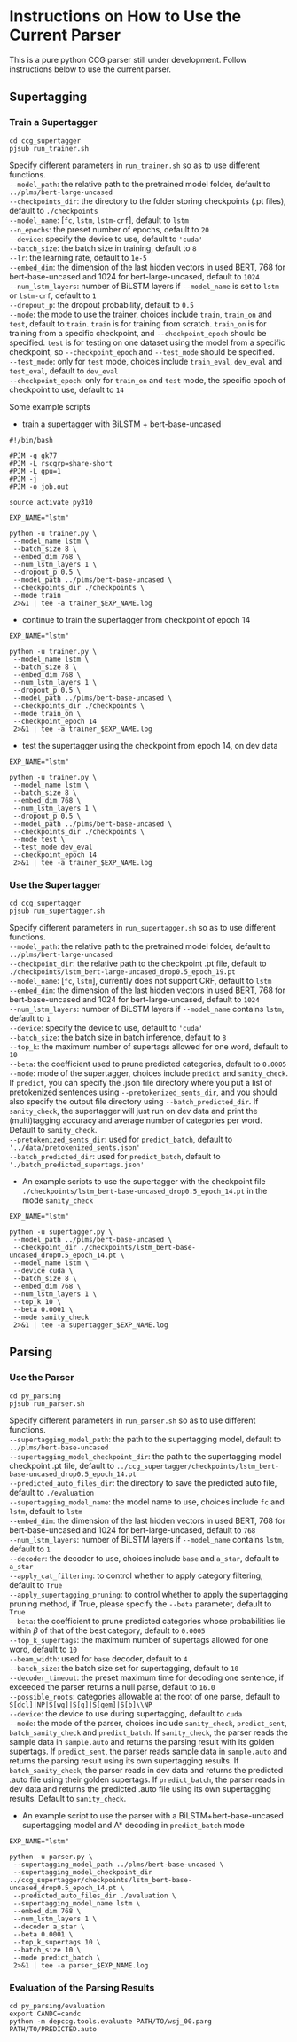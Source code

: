 # Instructions on How to Use the Current Parser

This is a pure python CCG parser still under development. Follow instructions below to use the current parser.

## Supertagging

### Train a Supertagger
```
cd ccg_supertagger
pjsub run_trainer.sh
```

Specify different parameters in `run_trainer.sh` so as to use different functions.  
`--model_path`: the relative path to the pretrained model folder, default to `../plms/bert-large-uncased`  
`--checkpoints_dir`: the directory to the folder storing checkpoints (.pt files), default to `./checkpoints`  
`--model_name`: [`fc`, `lstm`, `lstm-crf`], default to `lstm`  
`--n_epochs`: the preset number of epochs, default to `20`  
`--device`: specify the device to use, default to `'cuda'`  
`--batch_size`: the batch size in training, default to `8`  
`--lr`: the learning rate, default to `1e-5`  
`--embed_dim`: the dimension of the last hidden vectors in used BERT, 768 for bert-base-uncased and 1024 for bert-large-uncased, default to `1024`  
`--num_lstm_layers`: number of BiLSTM layers if `--model_name` is set to `lstm` or `lstm-crf`, default to `1`  
`--dropout_p`: the dropout probability, default to `0.5`  
`--mode`: the mode to use the trainer, choices include `train`, `train_on` and `test`, default to `train`. `train` is for training from scratch. `train_on` is for training from a specific checkpoint, and `--checkpoint_epoch` should be specified. `test` is for testing on one dataset using the model from a specific checkpoint, so `--checkpoint_epoch` and `--test_mode` should be specified.  
`--test_mode`: only for `test` mode, choices include `train_eval`, `dev_eval` and `test_eval`, default to `dev_eval`  
`--checkpoint_epoch`: only for `train_on` and `test` mode, the specific epoch of checkpoint to use, default to `14`

Some example scripts
- train a supertagger with BiLSTM + bert-base-uncased
```
#!/bin/bash

#PJM -g gk77
#PJM -L rscgrp=share-short
#PJM -L gpu=1
#PJM -j
#PJM -o job.out

source activate py310

EXP_NAME="lstm"

python -u trainer.py \
 --model_name lstm \
 --batch_size 8 \
 --embed_dim 768 \
 --num_lstm_layers 1 \
 --dropout_p 0.5 \
 --model_path ../plms/bert-base-uncased \
 --checkpoints_dir ./checkpoints \
 --mode train
 2>&1 | tee -a trainer_$EXP_NAME.log
```

- continue to train the supertagger from checkpoint of epoch 14
```
EXP_NAME="lstm"

python -u trainer.py \
 --model_name lstm \
 --batch_size 8 \
 --embed_dim 768 \
 --num_lstm_layers 1 \
 --dropout_p 0.5 \
 --model_path ../plms/bert-base-uncased \
 --checkpoints_dir ./checkpoints \
 --mode train_on \
 --checkpoint_epoch 14
 2>&1 | tee -a trainer_$EXP_NAME.log
```

- test the supertagger using the checkpoint from epoch 14, on dev data
```
EXP_NAME="lstm"

python -u trainer.py \
 --model_name lstm \
 --batch_size 8 \
 --embed_dim 768 \
 --num_lstm_layers 1 \
 --dropout_p 0.5 \
 --model_path ../plms/bert-base-uncased \
 --checkpoints_dir ./checkpoints \
 --mode test \
 --test_mode dev_eval
 --checkpoint_epoch 14
 2>&1 | tee -a trainer_$EXP_NAME.log
```

### Use the Supertagger
```
cd ccg_supertagger
pjsub run_supertagger.sh
```

Specify different parameters in `run_supertagger.sh` so as to use different functions.  
`--model_path`: the relative path to the pretrained model folder, default to `../plms/bert-large-uncased`  
`--checkpoint_dir`: the relative path to the checkpoint .pt file, default to `./checkpoints/lstm_bert-large-uncased_drop0.5_epoch_19.pt`  
`--model_name`: [`fc`, `lstm`], currently does not support CRF, default to `lstm`  
`--embed_dim`: the dimension of the last hidden vectors in used BERT, 768 for bert-base-uncased and 1024 for bert-large-uncased, default to `1024`  
`--num_lstm_layers`: number of BiLSTM layers if `--model_name` contains `lstm`, default to `1`  
`--device`: specify the device to use, default to `'cuda'`  
`--batch_size`: the batch size in batch inference, default to `8`  
`--top_k`: the maximum number of supertags allowed for one word, default to `10`  
`--beta`: the coefficient used to prune predicted categories, default to `0.0005`
`--mode`: mode of the supertagger, choices include `predict` and `sanity_check`. If `predict`, you can specify the .json file directory where you put a list of pretokenized sentences using `--pretokenized_sents_dir`, and you should also specify the output file directory using `--batch_predicted_dir`. If `sanity_check`, the supertagger will just run on dev data and print the (multi)tagging accuracy and average number of categories per word. Default to `sanity_check`.  
`--pretokenized_sents_dir`: used for `predict_batch`, default to `'../data/pretokenized_sents.json'`  
`--batch_predicted_dir`: used for `predict_batch`, default to `'./batch_predicted_supertags.json'`

 - An example scripts to use the supertagger with the checkpoint file `./checkpoints/lstm_bert-base-uncased_drop0.5_epoch_14.pt` in the mode `sanity_check`
```
EXP_NAME="lstm"

python -u supertagger.py \
 --model_path ../plms/bert-base-uncased \
 --checkpoint_dir ./checkpoints/lstm_bert-base-uncased_drop0.5_epoch_14.pt \
 --model_name lstm \
 --device cuda \
 --batch_size 8 \
 --embed_dim 768 \
 --num_lstm_layers 1 \
 --top_k 10 \
 --beta 0.0001 \
 --mode sanity_check
 2>&1 | tee -a supertagger_$EXP_NAME.log
```
## Parsing

### Use the Parser
```
cd py_parsing
pjsub run_parser.sh
```

Specify different parameters in `run_parser.sh` so as to use different functions.  
`--supertagging_model_path`: the path to the supertagging model, default to `../plms/bert-base-uncased`  
`--supertagging_model_checkpoint_dir`: the path to the supertagging model checkpoint .pt file, default to `../ccg_supertagger/checkpoints/lstm_bert-base-uncased_drop0.5_epoch_14.pt`  
`--predicted_auto_files_dir`: the directory to save the predicted auto file, default to `./evaluation`  
`--supertagging_model_name`: the model name to use, choices include `fc` and `lstm`, default to `lstm`  
`--embed_dim`: the dimension of the last hidden vectors in used BERT, 768 for bert-base-uncased and 1024 for bert-large-uncased, default to `768`  
`--num_lstm_layers`: number of BiLSTM layers if `--model_name` contains `lstm`, default to `1`  
`--decoder`: the decoder to use, choices include `base` and `a_star`, default to `a_star`  
`--apply_cat_filtering`: to control whether to apply category filtering, default to `True`  
`--apply_supertagging_pruning`: to control whether to apply the supertagging pruning method, if True, please specify the `--beta` parameter, default to `True`  
`--beta`: the coefficient to prune predicted categories whose probabilities lie within $\beta$ of that of the best category, default to `0.0005`  
`--top_k_supertags`: the maximum number of supertags allowed for one word, default to `10`  
`--beam_width`: used for `base` decoder, default to `4`  
`--batch_size`: the batch size set for supertagging, default to `10`  
`--decoder_timeout`: the preset maximum time for decoding one sentence, if exceeded the parser returns a null parse, default to `16.0`  
`--possible_roots`: categories allowable at the root of one parse, default to `S[dcl]|NP|S[wq]|S[q]|S[qem]|S[b]\\NP`  
`--device`: the device to use during supertagging, default to `cuda`  
`--mode`: the mode of the parser, choices include `sanity_check`, `predict_sent`, `batch_sanity_check` and `predict_batch`. If `sanity_check`, the parser reads the sample data in `sample.auto` and returns the parsing result with its golden supertags. If `predict_sent`, the parser reads sample data in `sample.auto` and returns the parsing result using its own supertagging results. If `batch_sanity_check`, the parser reads in dev data and returns the predicted .auto file using their golden supertags. If `predict_batch`, the parser reads in dev data and returns the predicted .auto file using its own supertagging results. Default to `sanity_check`.  

- An example script to use the parser with a BiLSTM+bert-base-uncased supertagging model and A* decoding in `predict_batch` mode
```
EXP_NAME="lstm"

python -u parser.py \
 --supertagging_model_path ../plms/bert-base-uncased \
 --supertagging_model_checkpoint_dir ../ccg_supertagger/checkpoints/lstm_bert-base-uncased_drop0.5_epoch_14.pt \
 --predicted_auto_files_dir ./evaluation \
 --supertagging_model_name lstm \
 --embed_dim 768 \
 --num_lstm_layers 1 \
 --decoder a_star \
 --beta 0.0001 \
 --top_k_supertags 10 \
 --batch_size 10 \
 --mode predict_batch \
 2>&1 | tee -a parser_$EXP_NAME.log
```
### Evaluation of the Parsing Results
```
cd py_parsing/evaluation
export CANDC=candc
python -m depccg.tools.evaluate PATH/TO/wsj_00.parg PATH/TO/PREDICTED.auto
```
